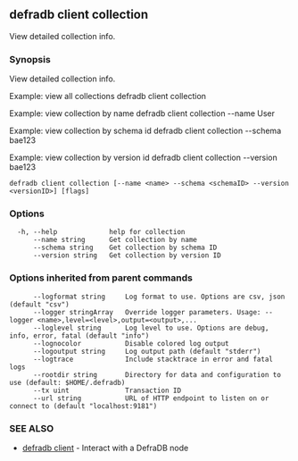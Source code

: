 ## defradb client collection

View detailed collection info.

### Synopsis

View detailed collection info.
		
Example: view all collections
  defradb client collection

Example: view collection by name
  defradb client collection --name User

Example: view collection by schema id
  defradb client collection --schema bae123

Example: view collection by version id
  defradb client collection --version bae123
		

```
defradb client collection [--name <name> --schema <schemaID> --version <versionID>] [flags]
```

### Options

```
  -h, --help             help for collection
      --name string      Get collection by name
      --schema string    Get collection by schema ID
      --version string   Get collection by version ID
```

### Options inherited from parent commands

```
      --logformat string     Log format to use. Options are csv, json (default "csv")
      --logger stringArray   Override logger parameters. Usage: --logger <name>,level=<level>,output=<output>,...
      --loglevel string      Log level to use. Options are debug, info, error, fatal (default "info")
      --lognocolor           Disable colored log output
      --logoutput string     Log output path (default "stderr")
      --logtrace             Include stacktrace in error and fatal logs
      --rootdir string       Directory for data and configuration to use (default: $HOME/.defradb)
      --tx uint              Transaction ID
      --url string           URL of HTTP endpoint to listen on or connect to (default "localhost:9181")
```

### SEE ALSO

* [defradb client](defradb_client.md)	 - Interact with a DefraDB node

